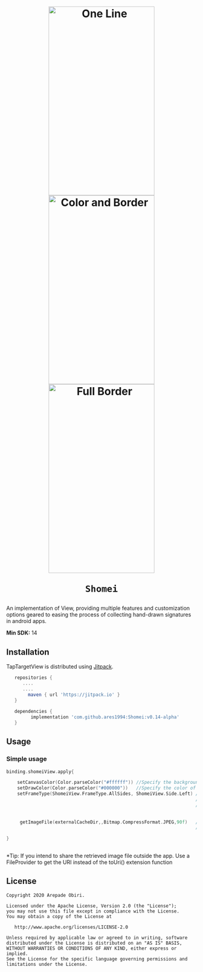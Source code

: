 <h1 align="center">
<img src="https://user-images.githubusercontent.com/39926348/100454086-821f3400-30bc-11eb-8b75-6d8fbd760816.jpg" width="280" height="498" alt="One Line"/>
<img src="https://user-images.githubusercontent.com/39926348/100454087-83e8f780-30bc-11eb-9d2e-53579cbf8f78.jpg"  width="280" height="498" alt="Color and Border"/>
<img src="https://user-images.githubusercontent.com/39926348/100454089-84818e00-30bc-11eb-8dfe-09487e914ad4.jpg"  width="280" height="498" alt="Full Border"/><br/>

    Shomei
</h1>



An implementation of View, providing multiple features and customization options geared to easing the process of collecting hand-drawn signatures in android apps.

**Min SDK:** 14

## Installation

TapTargetView is distributed using [Jitpack](https://jitpack.io/#ares1994/Shomei/).

```groovy
   repositories {
      ....
      ....
        maven { url 'https://jitpack.io' }
   }
   
   dependencies {
         implementation 'com.github.ares1994:Shomei:v0.14-alpha'
   }
```


## Usage

### Simple usage

```kotlin
binding.shomeiView.apply{

    setCanvasColor(Color.parseColor("#ffffff")) //Specify the background color of view. Default is white. Only accepts @ColorInt
    setDrawColor(Color.parseColor("#000000"))   //Specify the color of frames and draw color. Default is black. Only accepts @ColorInt
    setFrameType(ShomeiView.FrameType.AllSides, ShomeiView.Side.Left) // Specify type of Frame you want for your ShomeiView. Default is AllSides. 
                                                                      // Other options are OneSide, DirectOppositesTopBottom, DirectOppositesLeftRight, None. 
                                                                      // Also specify side if frameType selected is OneSide. Options are Left, Right, Top, Bottom
    
    
     getImageFile(externalCacheDir,,Bitmap.CompressFormat.JPEG,90f)   // Get the image file for your view. The only compulsory argument to be specified is the directory. 
                                                                      // Default Compression Format is PNG. Default rotation angle is 0f

}               
 
```

*Tip: If you intend to share the retrieved image file outside the app. Use a FileProvider to get the URI instead of the toUri() extension function
## License

    Copyright 2020 Arepade Obiri.

    Licensed under the Apache License, Version 2.0 (the "License");
    you may not use this file except in compliance with the License.
    You may obtain a copy of the License at

       http://www.apache.org/licenses/LICENSE-2.0

    Unless required by applicable law or agreed to in writing, software
    distributed under the License is distributed on an "AS IS" BASIS,
    WITHOUT WARRANTIES OR CONDITIONS OF ANY KIND, either express or implied.
    See the License for the specific language governing permissions and
    limitations under the License.
